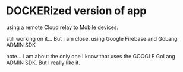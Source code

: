 # DOCKERized version of app 
using a remote Cloud relay to Mobile devices.

still working on it... But I am close.
using Google Firebase and GoLang ADMIN SDK

note...  I am about the only one I know that uses the GOOGLE GoLang ADMIN SDK.
But I really like it.

